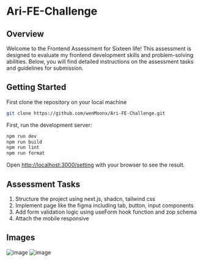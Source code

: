 # Ari-FE-Challenge

## Overview
Welcome to the Frontend Assessment for Sixteen life! This assessment is designed to evaluate my frontend development skills and problem-solving abilities. Below, you will find detailed instructions on the assessment tasks and guidelines for submission.

## Getting Started

First clone the repository on your local machine

```bash
git clone https://github.com/wenMoonx/Ari-FE-Challenge.git
```

First, run the development server:

```bash
npm run dev
npm run build
npm run lint
npm run format
```

Open [http://localhost:3000/setting](http://localhost:3000/setting) with your browser to see the result.

## Assessment Tasks
1. Structure the project using next.js, shadcn, tailwind css
2. Implement page like the figma including tab, button, input components
3. Add form validation logic using useForm hook function and zop schema
4. Attach the mobile responsive

## Images
![image](https://github.com/wenMoonx/Ari-FE-Challenge/assets/112678484/3822ef5d-e738-4b27-995a-f097012983fe)
![image](https://github.com/wenMoonx/Ari-FE-Challenge/assets/112678484/c64cf32b-1aa6-471f-8067-9ff60f11d213)
